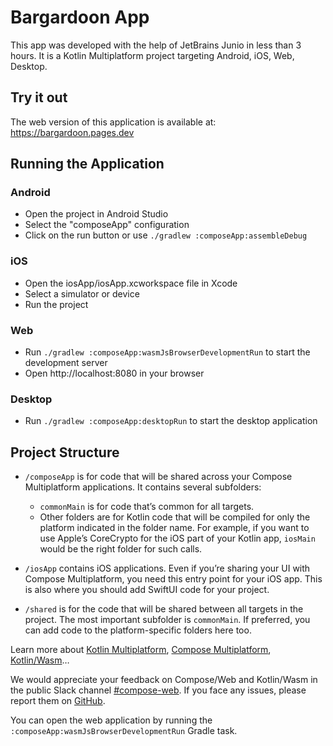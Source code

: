 # Bargardoon App

This app was developed with the help of JetBrains Junio in less than 3 hours. It is a Kotlin Multiplatform project targeting Android, iOS, Web, Desktop.

## Try it out

The web version of this application is available at: https://bargardoon.pages.dev

## Running the Application

### Android
- Open the project in Android Studio
- Select the "composeApp" configuration
- Click on the run button or use `./gradlew :composeApp:assembleDebug`

### iOS
- Open the iosApp/iosApp.xcworkspace file in Xcode
- Select a simulator or device
- Run the project

### Web
- Run `./gradlew :composeApp:wasmJsBrowserDevelopmentRun` to start the development server
- Open http://localhost:8080 in your browser

### Desktop
- Run `./gradlew :composeApp:desktopRun` to start the desktop application

## Project Structure

* `/composeApp` is for code that will be shared across your Compose Multiplatform applications.
  It contains several subfolders:
  - `commonMain` is for code that’s common for all targets.
  - Other folders are for Kotlin code that will be compiled for only the platform indicated in the folder name.
    For example, if you want to use Apple’s CoreCrypto for the iOS part of your Kotlin app,
    `iosMain` would be the right folder for such calls.

* `/iosApp` contains iOS applications. Even if you’re sharing your UI with Compose Multiplatform, 
  you need this entry point for your iOS app. This is also where you should add SwiftUI code for your project.

* `/shared` is for the code that will be shared between all targets in the project.
  The most important subfolder is `commonMain`. If preferred, you can add code to the platform-specific folders here too.


Learn more about [Kotlin Multiplatform](https://www.jetbrains.com/help/kotlin-multiplatform-dev/get-started.html),
[Compose Multiplatform](https://github.com/JetBrains/compose-multiplatform/#compose-multiplatform),
[Kotlin/Wasm](https://kotl.in/wasm/)…

We would appreciate your feedback on Compose/Web and Kotlin/Wasm in the public Slack channel [#compose-web](https://slack-chats.kotlinlang.org/c/compose-web).
If you face any issues, please report them on [GitHub](https://github.com/JetBrains/compose-multiplatform/issues).

You can open the web application by running the `:composeApp:wasmJsBrowserDevelopmentRun` Gradle task.
